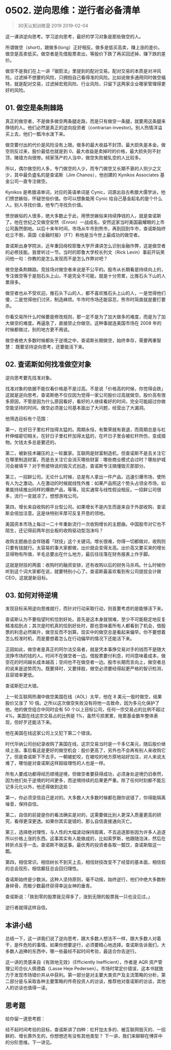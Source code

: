 # 0502. 逆向思维：逆行者必备清单
> 30天认知训练营·2019
2019-02-04

这一课讲逆向思考。学习逆向思考，最好的学习对象是那些做空的人。

所谓做空（short)，跟做多(long）正好相反。做多是低买高卖，赚上涨的差价。做空是高卖低买。做空者是先借股票卖出，等股价下跌了再买回还掉，赚下跌的差价。

做空不是我们在上一讲「锯箭法」里提到的配对交易。配对交易的本质是对冲风险。过滤掉不想要的风险，只拥抱自己看得准的风险。比如说做多通用同时做空福特，就是配对交易，过滤掉宏观风险、行业风险，只留下这两家企业哪家管理得更好的风险。

## 01. 做空是条荆棘路

真正的做空者，不是做多做空两条腿走路，而是只有做空一条腿，就要用这条腿来挣钱的人。他们必然是真正的逆向投资者（contrarian investor)。别人热情洋溢买上去，他们一瓢冷水泼下来。

做空要付出的代价是风险没有上限。做多的最大收益不封顶，最大损失是本金。做空则反过来，股价最低也就是到 0，最大收益是卖掉时的价格，最大损失则不封顶，赌错方向很惨。倾家荡产的人当中，做空失败被轧空的人比较多。

所以，偶尔做空的人多，专门做空的人少，而专门做空又长期不衰的人则少之又少，其中最负盛名的是查诺斯（Jim Chanos），他创建的 Kynikos Associates 基金公司一直专注做空。

Kynikos 是希腊语单词，对应的英语单词是 Cynic，词源出自古希腊犬儒学派，他们愤世嫉俗，怀疑世俗价值。你可以想象能用 Cynic 给自己基金起名的是个什么人。别人寻找价值，他专门寻找负价值。

愤世嫉俗的人很多，绝大多数止于此，用愤世嫉俗来持续挣钱的人，就是查诺斯了。他在世纪之交做空安然（Enron）一战成名，安然这家当时美国最耀眼的上市公司轰然倒地。以后十来年时间，市场从牛市到熊市，再到回到牛市，查诺斯始终屹立不倒，英国《金融时报》（FT）称他是当今世上最成功的做空者。

查诺斯出身学院派，近年重回母校耶鲁大学开课讲怎么识别金融作弊，这是做空者的必修技能。我曾听过一节。当时的耶鲁大学校长列文（Rick Levin）事前开玩笑问他一句：你教的是怎么发现而不是怎么作弊对吧？

做空是条荆棘路。竞技场对做空者来说是不公平的。股市从长期看是持续向上的，专注做空等于是抱石头上山，不是完全不可能，就是十分劳累，比推石头下山的人累得多。

做空者也从不受欢迎。推石头下山的人，都不喜欢推石头上山的人，一是觉得他们傻，二是觉得他们讨厌，制造麻烦。牛市时市场还能容忍，熊市时简直就是要打要杀。

你看交易所什么时候要是修改规则，那一定不是为了加大做多的难度，而是为了加大做空的难度。再逼急了，直接禁止你做空。这种事就连美国市场在 2008 年的时候都做过，别的地方更不用说。

做空者绝大多数时候都处于逆境之中，查诺斯长期做空，始终幸存，需要两重智慧： 既要坚持逆向思考，还要能活下来。

## 02. 查诺斯如何找准做空对象

逆向思考要先找准对象。

找准对象的依据不能仅看价格是不是过高。不是说「价格高的时候，你觉得会跌」这就是逆向思考。查诺斯绝不仅仅因为觉得一家公司股价过高就做空。股价高有很多原因，不管是因为什么原因看好，看好的人继续看好的时间，完全可能超过你做空能坚持的时间。做空必须是公司基本面出了大问题，经营出了大漏洞。

他筛选目标有个范围：

第一，在好日子里杠杆加得太猛的。周期永恒，有繁荣就有衰退，而周期总是与杠杆伸缩密切相关。在好日子里杠杆加得太猛的，在坏日子里会被杠杆所伤，变成猎物。欠钱太多总是要还的。

第二，被新技术碾压的上一轮赢家。互联网是财富制造机，但查诺斯不是去关注它在哪里制造财富，而是去关注它会消灭哪些财富：哪些商业模式会过时？哪些护城河会被填平？对于熊彼特说的毁灭式创造，查诺斯专注搞懂毁灭那部分。

第三，一招鲜公司。无论什么时候，总是有人拿出一件产品，迅速引爆市场，使所有人为之激动。人在激动的时候就线性外推：如果产品照这个势头占领全市场，如果能持续推出同样的爆款产品，等等。现实通常与线性假设相反。一招鲜公司很多，流行一变就凉了。想想游戏公司。

第四，增长来自收购的平台型公司。如果增长不是内生而是来自于外部收购，查诺斯会倍加注意。这是块特别丰厚可反复开恳的领地。

美国资本市场上每过一二十年重新流行一次收购增长的主题曲。中国股市对它也不陌生，还记得前两年创业板的收购驱动型泡沫吗？

收购主题曲总会伴随着「财技」这个关键词。增长很难，你得一切都做对，收购则只要有钱就行。太容易的事大家都做，出价就会变得太高。出价高又要买来的增长显得物有所值，羊毛总要出在什么地方，最后往往落在财务报表上作手脚。

这就是财技的两面：收购时的融资安排，还有收购以后的财务马杀鸡。什么时候你听到这个词大家都在说，就要特别小心了。查诺斯最喜欢看到有公司提拔会计做 CEO，这就是新目标。

## 03. 如何对待逆境

发现目标采用逆向思维就行，而针对行动采取行动，则首要考虑的是能够活下来。

查诺斯认为不要指望时机恰到好处。首先是这本身就很难，至少不可能稳定地反复精准掐到点；其次是时机真的恰到好处时，那也意味着所有人都看到了机会，借股票的利息必然飙升，做空反而不划算。现实中的做空总是看起来偏早。你不要想着怎么校准时机，而是要想着怎么在行动偏早的情况下还能活下来。

正因如此，做空者是真正的阿尔法交易者，就是凭本事挣交易对手的钱而不是随大流挣市场的钱的人。时间不在做空者一边。借股票要付利息，时间意味着成本，做空花的时间越长成本越高；空间也不在做空者一边。股市长期而言向上，做空者总的说来是逆势而为。既要择时，又要择股，做空必须要经得起更严格的智识检测，且容错率更低。

查诺斯犯过大错。

上一轮互联网热潮中做空美国在线（AOL）太早，他在 8 美元一股时做空，结果股价又涨了 10 倍。之所以这次做空失败没有将他一击致命，因为多元化保护了他。他的做空组合中同时会有 50 个以上目标公司，任何一宗交易占的比例不超过 4%。美国在线这宗交易占的比例是 1%，虽然亏损累累，拖累基金数年整体表现，但好歹还能活下来。

他在美国在线这家公司上又犯下第二个错误。

时代华纳公司创纪录收购了美国在线，这宗交易当时是一千多亿美元，随后股价继续上涨。事后看这是更好的做空机会：股价更高了，另外也不会再有别人来收购它了。但是查诺斯下不去手。一朝被蛇咬，在被咬的地方原地站好加注，对人来说太难了，哪怕是对查诺斯这样超级理性的人也是一样。

所有人要成功都得经历顺境逆境，但做空者要获得成功，必须身处逆境仍旧泰然，因为他们处于逆境的时间更多，而逆境持续的后果更严重。除了任何时刻都不能忘记多元化以外，他还得做到这些：

第一，你必须坚信自己是对的。大多数人大多数时候都在跟你说错了，你得能隔离噪音，保持自信。

第二，自信的前提是你的看法确实是对的，这需要做比别人更深入质量更高的研究，看得更深更透。如果你其实是错的，那么自信直接通向灭亡。

第三，选择绝对理性，与人性的大幅波动保持距离，不去追逐那些因为许多人追逐所以价格上涨的东西。这事其实有人能做成的，比如索罗斯，他跟随泡沫，然后在转折点反手一击。查诺斯不做这事。最优秀的投资者各取一瓢饮，查诺斯取这一瓢。

第四，相信常识。相信树长不到天上去，相信财技改变不了经营的基本面，相信假的总会现形，相信癫狂总会回归理性。

查诺斯始终是少数派。这种人坚持原则，毫不动摇，始终逆行，他们中绝大多数粉身碎骨，而极少数最终获得幸运女神的垂青。

查诺斯说：「跌到零的股票我见得多了，涨到无限的股票我一只也没见过。」

逆行者就得这样自信。

## 本讲小结

总结一下，这一讲我们说了逆向思考，跟大多数人想法不一样，跟大多数人对着干，是件危险的事情。如果你想要逆行，必须要精心地选择。查诺斯告诉我们，大多数人追捧的东西中，哪一些最经不起时间考验，最适合你去逆行。

这一讲的灵感来自《有效地无效》（Efficiently Inefficient），作者是 AQR 资产管理公司合伙人佩德森（Lasse Heje Pedersen）。市场时常定价错误，这本书就致力于发现市场错价并从中获利。第一部分是对主要大类资产及主流策略的分析，第二部分是与采取各种主要策略的传奇投资人的访谈，推荐他对查诺斯的访谈，其他人的访谈也值得一读。

## 思考题

给你留一道思考题：

经不起时间考验的目标，查诺斯讲了四种：杠杆加太多的、被互联网毁灭的、一招鲜的、增长靠外生的，你想想还有没有其他类型？
下一讲，我们来聊聊在博弈中的分阶思维。下一讲见。


